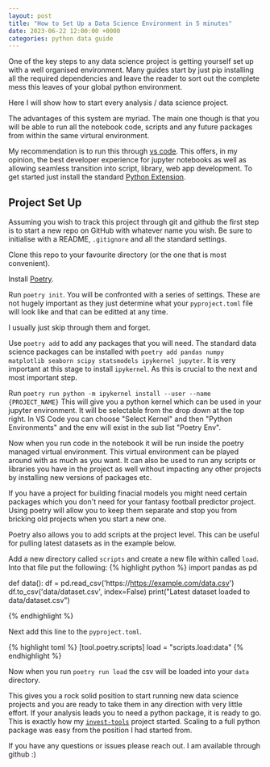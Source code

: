 ```yaml
---
layout: post
title: "How to Set Up a Data Science Environment in 5 minutes"
date: 2023-06-22 12:00:00 +0000
categories: python data guide
---
```

One of the key steps to any data science project is getting yourself set up with a well organised environment. Many guides start by just pip installing all the required dependencies and leave the reader to sort out the complete mess this leaves of your global python environment. 

Here I will show how to start every analysis / data science project.

The advantages of this system are myriad. The main one though is that you will be able to run all the notebook code, scripts and any future packages from within the same virtural environment.

My recommendation is to run this through [vs code](https://code.visualstudio.com/). This offers, in my opinion, the best developer experience for jupyter notebooks as well as allowing seamless transition into script, library, web app development. To get started just install the standard [Python Extension](https://code.visualstudio.com/docs/languages/python). 

## Project Set Up

Assuming you wish to track this project through git and github the first step is to start a new repo on GitHub with whatever name you wish. Be sure to initialise with a README, `.gitignore` and all the standard settings.

Clone this repo to your favourite directory (or the one that is most convenient).

Install [Poetry](https://python-poetry.org/).

Run `poetry init`. You will be confronted with a series of settings. These are not hugely important as they just determine what your `pyproject.toml` file will look like and that can be editted at any time.

I usually just skip through them and forget. 

Use `poetry add` to add any packages that you will need. The standard data science packages can be installed with `poetry add pandas numpy matplotlib seaborn scipy statsmodels ipykernel jupyter`. It is very important at this stage to install `ipykernel`. As this is crucial to the next and most important step.

Run `poetry run python -m ipykernel install --user --name {PROJECT_NAME}` This will give you a python kernel which can be used in your jupyter environment. It will be selectable from the drop down at the top right. In VS Code you can choose "Select Kernel" and then "Python Environments" and the env will exist in the sub list "Poetry Env". 

Now when you run code in the notebook it will be run inside the poetry managed virtual environment. This virtual environment can be played around with as much as you want. It can also be used to run any scripts or libraries you have in the project as well without impacting any other projects by installing new versions of packages etc. 

If you have a project for building finacial models you might need certain packages which you don't need for your fantasy football predictor project. Using poetry will allow you to keep them separate and stop you from bricking old projects when you start a new one. 

Poetry also allows you to add scripts at the project level. This can be useful for pulling latest datasets as in the example below.

Add a new directory called `scripts` and create a new file within called `load`. Into that file put the following:
{% highlight python %}
import pandas as pd

def data():
    df = pd.read_csv('https://https://example.com/data.csv')
    df.to_csv('data/dataset.csv', index=False)
    print("Latest dataset loaded to data/dataset.csv")

{% endhighlight %}

Next add this line to the `pyproject.toml`.

{% highlight toml %}
[tool.poetry.scripts]
load = "scripts.load:data"
{% endhighlight %}

Now when you run `poetry run load` the csv will be loaded into your `data` directory.

This gives you a rock solid position to start running new data science projects and you are ready to take them in any direction with very little effort. If your analysis leads you to need a python package, it is ready  to go. This is exactly how my [`invest-tools`](https://github.com/leo-jp-edwards/invest-tools) project started. Scaling to a full python package was easy from the position I had started from.

If you have any questions or issues please reach out. I am available through github :)